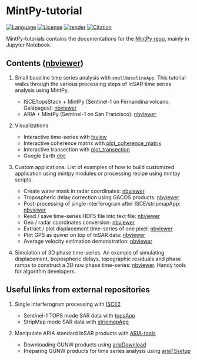 # MintPy-tutorial

[![Language](https://img.shields.io/badge/python-3.5%2B-blue.svg)](https://www.python.org/)
[![License](https://img.shields.io/badge/license-GPLv3-yellow.svg)](https://github.com/insarlab/MintPy-tutorial/blob/master/LICENSE)
[![render](https://img.shields.io/badge/render-nbviewer-orange.svg)](https://nbviewer.jupyter.org/github/insarlab/MintPy-tutorial/tree/master/)
[![Citation](https://img.shields.io/badge/DOI-10.31223%2Fosf.io%2F9sz6m-blue)](https://eartharxiv.org/9sz6m/)

MintPy-tutorials contains the documentations for the [MintPy repo](https://github.com/insarlab/MintPy), mainly in Jupyter Notebook.

## Contents ([nbviewer](https://nbviewer.jupyter.org/github/insarlab/MintPy-tutorial/tree/master/))

1. Small baseline time series analysis with `smallbaselineApp`. This tutorial walks through the various processing steps of InSAR time series analysis using MintPy.     

   - ISCE/topsStack + MintPy (Sentinel-1 on Fernandina volcano, Galápagos): [nbviewer](https://nbviewer.jupyter.org/github/insarlab/MintPy-tutorial/blob/master/smallbaselineApp.ipynb)
   - ARIA + MintPy (Sentinel-1 on San Francisco): [nbviewer](https://nbviewer.jupyter.org/github/insarlab/MintPy-tutorial/blob/master/smallbaselineApp_aria.ipynb)

2. Visualizations   

   - Interactive time-series with [tsview](https://nbviewer.jupyter.org/github/insarlab/MintPy-tutorial/blob/master/visualization/tsview.ipynb)
   - Interactive coherence matrix with [plot_coherence_matrix](https://nbviewer.jupyter.org/github/insarlab/MintPy-tutorial/blob/master/visualization/plot_coherence_matrix.ipynb)
   - Interactive transection with [plot_transection](https://nbviewer.jupyter.org/github/insarlab/MintPy-tutorial/blob/master/visualization/plot_transection.ipynb)
   - Google Earth [doc](https://mintpy.readthedocs.io/en/latest/google_earth/)

3. Custom applications. List of examples of how to build customized application using mintpy modules or processing recipe using mintpy scripts.     

   - Create water mask in radar coordinates: [nbviewer](https://nbviewer.jupyter.org/github/insarlab/MintPy-tutorial/blob/master/applications/water_mask.ipynb)
   - Tropospheric delay correction using GACOS products: [nbviewer](https://nbviewer.jupyter.org/github/insarlab/MintPy-tutorial/blob/master/applications/tropo_gacos.ipynb)
   - Post-processing of single interferogram after ISCE/stripmapApp: [nbviewer](https://nbviewer.jupyter.org/github/insarlab/MintPy-tutorial/blob/master/applications/stripmapApp_postprocessing.ipynb)
   - Read / save time-series HDF5 file into text file: [nbviewer](https://nbviewer.jupyter.org/github/insarlab/MintPy-tutorial/blob/master/applications/save_data2text.ipynb)
   - Geo / radar coordinates conversion: [nbviewer](https://nbviewer.jupyter.org/github/insarlab/MintPy-tutorial/blob/master/applications/coordinate_conversion.ipynb)
   - Extract / plot displacement time-series of one pixel: [nbviewer](https://nbviewer.jupyter.org/github/insarlab/MintPy-tutorial/blob/master/applications/plot_displacement_timeseries.ipynb)
   - Plot GPS as quiver on top of InSAR data: [nbviewer](https://nbviewer.jupyter.org/github/insarlab/MintPy-tutorial/blob/master/applications/plot_gps_quiver.ipynb)
   - Average velocity estimation demonstration: [nbviewer](https://nbviewer.jupyter.org/github/insarlab/MintPy-tutorial/blob/master/applications/timeseries2velocity.ipynb)

4. Simulation of 3D phase time-series. An example of simulating displacement, tropospheric delays, topographic residuals and phase ramps to construct a 3D raw phase time-series: [nbviewer](https://nbviewer.jupyter.org/github/insarlab/MintPy-tutorial/tree/master/simulations/). Handy tools for algorithm developers.    

## Useful links from external repositories ##

1. Single interferogram processing with [ISCE2](https://github.com/isce-framework/isce2-docs/tree/master/Notebooks)

   - Sentinel-1 TOPS mode SAR data with [topsApp](https://nbviewer.jupyter.org/github/isce-framework/isce2-docs/blob/master/Notebooks/TOPS/Tops.ipynb)
   - StripMap mode SAR data with [stripmapApp](https://nbviewer.jupyter.org/github/isce-framework/isce2-docs/blob/master/Notebooks/Stripmap/stripmapApp.ipynb)

2. Manipulate ARIA standard InSAR products with [ARIA-tools](https://github.com/aria-tools/ARIA-tools-docs)

   - Downloading GUNW products using [ariaDownload](https://nbviewer.jupyter.org/github/aria-tools/ARIA-tools-docs/blob/master/JupyterDocs/ariaDownload/ariaDownload_tutorial.ipynb)
   - Preparing GUNW products for time series analysis using [ariaTSsetup](https://nbviewer.jupyter.org/github/aria-tools/ARIA-tools-docs/blob/master/JupyterDocs/ariaTSsetup/ariaTSsetup_tutorial.ipynb)


